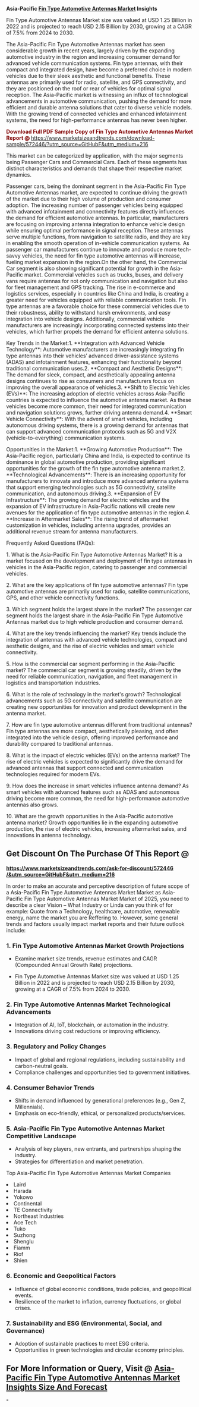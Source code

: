 <p><strong>Asia-Pacific&nbsp;<a href=""https://www.marketsizeandtrends.com/download-sample/572446/&amp;utm_source=GitHubF&amp;utm_medium=216"">Fin Type Automotive Antennas Market</a> Insights</strong></p><p>Fin Type Automotive Antennas Market size was valued at USD 1.25 Billion in 2022 and is projected to reach USD 2.15 Billion by 2030, growing at a CAGR of 7.5% from 2024 to 2030.</p><p><p>The Asia-Pacific Fin Type Automotive Antennas market has seen considerable growth in recent years, largely driven by the expanding automotive industry in the region and increasing consumer demand for advanced vehicle communication systems. Fin type antennas, with their compact and integrated design, have become a preferred choice in modern vehicles due to their sleek aesthetic and functional benefits. These antennas are primarily used for radio, satellite, and GPS connectivity, and they are positioned on the roof or rear of vehicles for optimal signal reception. The Asia-Pacific market is witnessing an influx of technological advancements in automotive communication, pushing the demand for more efficient and durable antenna solutions that cater to diverse vehicle models. With the growing trend of connected vehicles and enhanced infotainment systems, the need for high-performance antennas has never been higher. <p><strong><span style="color: #800000;">Download Full PDF Sample Copy of Fin Type Automotive Antennas Market Report @</span>&nbsp;</strong><a href="https://www.marketsizeandtrends.com/download-sample/572446/?utm_source=GitHubF&amp;utm_medium=216" target="_blank">https://www.marketsizeandtrends.com/download-sample/572446/?utm_source=GitHubF&amp;utm_medium=216</a></p>This market can be categorized by application, with the major segments being Passenger Cars and Commercial Cars. Each of these segments has distinct characteristics and demands that shape their respective market dynamics.<p>Passenger cars, being the dominant segment in the Asia-Pacific Fin Type Automotive Antennas market, are expected to continue driving the growth of the market due to their high volume of production and consumer adoption. The increasing number of passenger vehicles being equipped with advanced infotainment and connectivity features directly influences the demand for efficient automotive antennas. In particular, manufacturers are focusing on improving antenna integration to enhance vehicle design while ensuring optimal performance in signal reception. These antennas serve multiple functions, from navigation to satellite radio, and they are key in enabling the smooth operation of in-vehicle communication systems. As passenger car manufacturers continue to innovate and produce more tech-savvy vehicles, the need for fin type automotive antennas will increase, fueling market expansion in the region.On the other hand, the Commercial Car segment is also showing significant potential for growth in the Asia-Pacific market. Commercial vehicles such as trucks, buses, and delivery vans require antennas for not only communication and navigation but also for fleet management and GPS tracking. The rise in e-commerce and logistics services, especially in countries like China and India, is creating a greater need for vehicles equipped with reliable communication tools. Fin type antennas are a favorable choice for these commercial vehicles due to their robustness, ability to withstand harsh environments, and easy integration into vehicle designs. Additionally, commercial vehicle manufacturers are increasingly incorporating connected systems into their vehicles, which further propels the demand for efficient antenna solutions.<p>Key Trends in the Market:1. **Integration with Advanced Vehicle Technology**: Automotive manufacturers are increasingly integrating fin type antennas into their vehicles’ advanced driver-assistance systems (ADAS) and infotainment features, enhancing their functionality beyond traditional communication uses.2. **Compact and Aesthetic Designs**: The demand for sleek, compact, and aesthetically appealing antenna designs continues to rise as consumers and manufacturers focus on improving the overall appearance of vehicles.3. **Shift to Electric Vehicles (EVs)**: The increasing adoption of electric vehicles across Asia-Pacific countries is expected to influence the automotive antenna market. As these vehicles become more common, their need for integrated communication and navigation solutions grows, further driving antenna demand.4. **Smart Vehicle Connectivity**: With the advent of smart vehicles, including autonomous driving systems, there is a growing demand for antennas that can support advanced communication protocols such as 5G and V2X (vehicle-to-everything) communication systems.<p>Opportunities in the Market:1. **Growing Automotive Production**: The Asia-Pacific region, particularly China and India, is expected to continue its dominance in global automotive production, providing significant opportunities for the growth of the fin type automotive antenna market.2. **Technological Advancements**: There is an increasing opportunity for manufacturers to innovate and introduce more advanced antenna systems that support emerging technologies such as 5G connectivity, satellite communication, and autonomous driving.3. **Expansion of EV Infrastructure**: The growing demand for electric vehicles and the expansion of EV infrastructure in Asia-Pacific nations will create new avenues for the application of fin type automotive antennas in the region.4. **Increase in Aftermarket Sales**: The rising trend of aftermarket customization in vehicles, including antenna upgrades, provides an additional revenue stream for antenna manufacturers.<p>Frequently Asked Questions (FAQs):<p>1. What is the Asia-Pacific Fin Type Automotive Antennas Market? It is a market focused on the development and deployment of fin type antennas in vehicles in the Asia-Pacific region, catering to passenger and commercial vehicles.<p>2. What are the key applications of fin type automotive antennas? Fin type automotive antennas are primarily used for radio, satellite communications, GPS, and other vehicle connectivity functions.<p>3. Which segment holds the largest share in the market? The passenger car segment holds the largest share in the Asia-Pacific Fin Type Automotive Antennas market due to high vehicle production and consumer demand.<p>4. What are the key trends influencing the market? Key trends include the integration of antennas with advanced vehicle technologies, compact and aesthetic designs, and the rise of electric vehicles and smart vehicle connectivity.<p>5. How is the commercial car segment performing in the Asia-Pacific market? The commercial car segment is growing steadily, driven by the need for reliable communication, navigation, and fleet management in logistics and transportation industries.<p>6. What is the role of technology in the market's growth? Technological advancements such as 5G connectivity and satellite communication are creating new opportunities for innovation and product development in the antenna market.<p>7. How are fin type automotive antennas different from traditional antennas? Fin type antennas are more compact, aesthetically pleasing, and often integrated into the vehicle design, offering improved performance and durability compared to traditional antennas.<p>8. What is the impact of electric vehicles (EVs) on the antenna market? The rise of electric vehicles is expected to significantly drive the demand for advanced antennas that support connected and communication technologies required for modern EVs.<p>9. How does the increase in smart vehicles influence antenna demand? As smart vehicles with advanced features such as ADAS and autonomous driving become more common, the need for high-performance automotive antennas also grows.<p>10. What are the growth opportunities in the Asia-Pacific automotive antenna market? Growth opportunities lie in the expanding automotive production, the rise of electric vehicles, increasing aftermarket sales, and innovations in antenna technology.</p><h2><strong>Get Discount On The Purchase Of This Report @&nbsp;</strong></h2><p><strong><a href=""https://www.marketsizeandtrends.com/ask-for-discount/572446/&amp;utm_source=GitHubF&amp;utm_medium=216"" target=""_blank"">https://www.marketsizeandtrends.com/ask-for-discount/572446<br />/&amp;utm_source=GitHubF&amp;utm_medium=216</a></strong></p><p>In order to make an accurate and perceptive description of future scope of a Asia-Pacific&nbsp;Fin Type Automotive Antennas Market Market as Asia-Pacific&nbsp;Fin Type Automotive Antennas Market Market of 2025, you need to describe a clear Vision &ndash; What Industry or Linda can you think of for example: Quote from a Technology, healthcare, automotive, renewable energy, name the market you are Reffering to. However, some general trends and factors usually impact market reports and their future outlook include:</p><h3>1.&nbsp;<strong>Fin Type Automotive Antennas Market Growth Projections</strong></h3><ul><li>Examine market size trends, revenue estimates and CAGR (Compounded Annual Growth Rate) projections.</li><li><p>Fin Type Automotive Antennas Market size was valued at USD 1.25 Billion in 2022 and is projected to reach USD 2.15 Billion by 2030, growing at a CAGR of 7.5% from 2024 to 2030.</p></li></ul><h3>2.&nbsp;<strong>Fin Type Automotive Antennas Market Technological Advancements</strong></h3><ul><li>Integration of AI, IoT, blockchain, or automation in the industry.</li><li>Innovations driving cost reductions or improving efficiency.</li></ul><h3>3.&nbsp;<strong>Regulatory and Policy Changes</strong></h3><ul><li>Impact of global and regional regulations, including sustainability and carbon-neutral goals.</li><li>Compliance challenges and opportunities tied to government initiatives.</li></ul><h3>4.&nbsp;<strong>Consumer Behavior Trends</strong></h3><ul><li>Shifts in demand influenced by generational preferences (e.g., Gen Z, Millennials).</li><li>Emphasis on eco-friendly, ethical, or personalized products/services.</li></ul><h3>5.&nbsp;<strong>Asia-Pacific Fin Type Automotive Antennas Market Competitive Landscape</strong></h3><ul><li>Analysis of key players, new entrants, and partnerships shaping the industry.</li><li>Strategies for differentiation and market penetration.</li></ul><p data-pm-slice=""1 1 []"">Top Asia-Pacific Fin Type Automotive Antennas Market Companies</p><div data-test-id=""""><p><li>Laird</li><li> Harada</li><li> Yokowo</li><li> Continental</li><li> TE Connectivity</li><li> Northeast Industries</li><li> Ace Tech</li><li> Tuko</li><li> Suzhong</li><li> Shenglu</li><li> Fiamm</li><li> Riof</li><li> Shien</li></p></div><h3>6.&nbsp;<strong>Economic and Geopolitical Factors</strong></h3><ul><li>Influence of global economic conditions, trade policies, and geopolitical events.</li><li>Resilience of the market to inflation, currency fluctuations, or global crises.</li></ul><h3>7.&nbsp;<strong>Sustainability and ESG (Environmental, Social, and Governance)</strong></h3><ul><li>Adoption of sustainable practices to meet ESG criteria.</li><li>Opportunities in green technologies and circular economy principles.</li></ul><h2><strong>For More Information or Query, Visit @&nbsp;</strong><a href=""https://www.verifiedmarketreports.com/product/fin-type-automotive-antennas-market/"" target=""_blank"">Asia-Pacific Fin Type Automotive Antennas Market Insights Size And Forecast</a></h2>"
